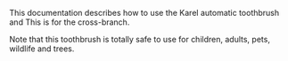 This documentation describes how to use the Karel automatic toothbrush and This is for the cross-branch.

Note that this toothbrush is totally safe to use for children, adults, pets, wildlife and trees.

